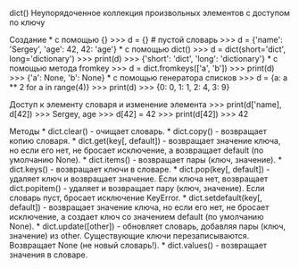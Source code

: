 dict()
Неупорядоченное коллекция произвольных элементов с доступом по ключу

Создание
    * с помощью {}
        >>> d = {}  # пустой словарь
        >>> d = {'name': 'Sergey', 'age': 42, 42: 'age'}
    * с помощью dict()
        >>> d = dict(short='dict', long='dictionary')
        >>> print(d)
        >>> {'short': 'dict', 'long': 'dictionary'}
    * с помощью метода fromkey
        >>> d = dict.fromkeys(['a', 'b'])
        >>> print(d)
        >>> {'a': None, 'b': None}
    * с помощью генератора списков
        >>> d = {a: a ** 2 for a in range(4)}
        >>> print(d)
        >>> {0: 0, 1: 1, 2: 4, 3: 9}
    
Доступ к элементу словаря и изменение элемента
    >>> print(d['name], d[42])
    >>> Sergey, age
    >>> d[42] = 42
    >>> print(d[42])
    >>> 42

Методы
    * dict.clear() - очищает словарь.
    * dict.copy() - возвращает копию словаря.
    * dict.get(key[, default]) - возвращает значение ключа, но если его нет, 
        не бросает исключение, а возвращает default (по умолчанию None).
    * dict.items() - возвращает пары (ключ, значение).
    * dict.keys() - возвращает ключи в словаре.
    * dict.pop(key[, default]) - удаляет ключ и возвращает значение. 
        Если ключа нет, возвращает dict.popitem() - удаляет и возвращает 
        пару (ключ, значение). Если словарь пуст, бросает исключение KeyError.
    * dict.setdefault(key[, default]) - возвращает значение ключа, но если его нет, 
        не бросает исключение, а создает ключ со значением default (по умолчанию None).
    * dict.update([other]) - обновляет словарь, добавляя пары (ключ, значение) 
        из other. Существующие ключи перезаписываются. 
        Возвращает None (не новый словарь!).
    * dict.values() - возвращает значения в словаре.
